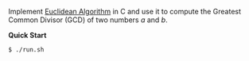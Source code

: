 Implement [Euclidean Algorithm](https://en.wikipedia.org/wiki/Euclidean_algorithm) in C and use it to compute the Greatest Common Divisor (GCD) of two numbers $a$ and $b$.

**Quick Start**

```bash
$ ./run.sh
```
